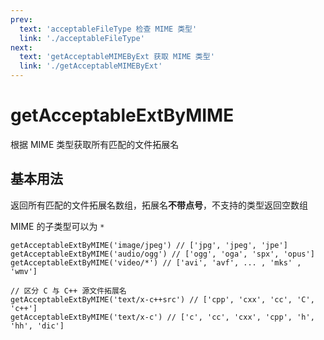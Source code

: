 ```yaml
---
prev:
  text: 'acceptableFileType 检查 MIME 类型'
  link: './acceptableFileType'
next:
  text: 'getAcceptableMIMEByExt 获取 MIME 类型'
  link: './getAcceptableMIMEByExt'
---
```


# getAcceptableExtByMIME

根据 MIME 类型获取所有匹配的文件拓展名

## 基本用法

返回所有匹配的文件拓展名数组，拓展名**不带点号**，不支持的类型返回空数组

MIME 的子类型可以为 `*`

```JS
getAcceptableExtByMIME('image/jpeg') // ['jpg', 'jpeg', 'jpe']
getAcceptableExtByMIME('audio/ogg') // ['ogg', 'oga', 'spx', 'opus']
getAcceptableExtByMIME('video/*') // ['avi', 'avf', ... , 'mks' , 'wmv']

// 区分 C 与 C++ 源文件拓展名
getAcceptableExtByMIME('text/x-c++src') // ['cpp', 'cxx', 'cc', 'C', 'c++']
getAcceptableExtByMIME('text/x-c') // ['c', 'cc', 'cxx', 'cpp', 'h', 'hh', 'dic']
```
